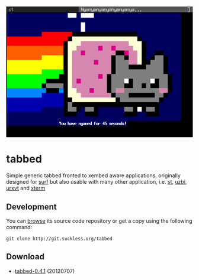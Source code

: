 ![tabbed running nyancat](tabbed.png)

tabbed
======
Simple generic tabbed fronted to xembed aware applications, originally designed
for [surf](http://surf.suckless.org) but also usable with many other
application, i.e. [st](http://st.suckless.org), [uzbl](http://uzbl.org),
[urxvt](http://software.schmorp.de/pkg/rxvt-unicode) and
[xterm](http://invisible-island.net/xterm/)

Development
-----------
You can [browse](http://git.suckless.org/tabbed) its source code repository
or get a copy using the following command:

	git clone http://git.suckless.org/tabbed

Download
--------
* [tabbed-0.4.1](http://dl.suckless.org/tools/tabbed-0.4.1.tar.gz) (20120707)

